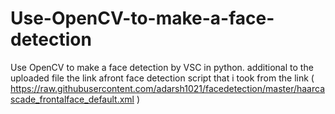 # Use-OpenCV-to-make-a-face-detection
Use OpenCV to make a face detection by VSC in python.
additional to the uploaded file the link afront face detection script that i took from the link ( https://raw.githubusercontent.com/adarsh1021/facedetection/master/haarcascade_frontalface_default.xml )
